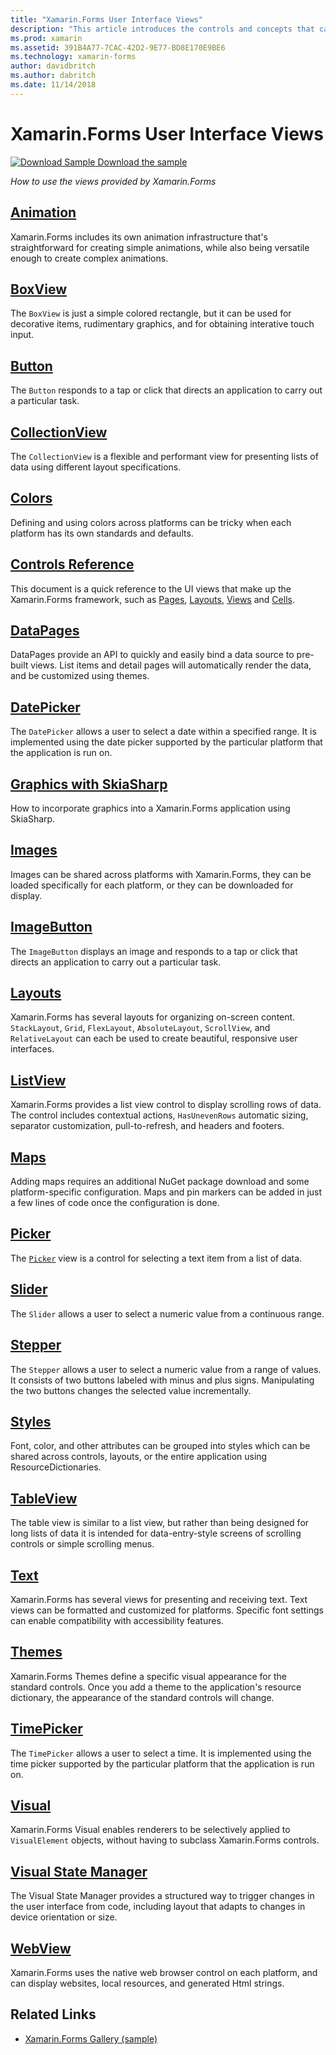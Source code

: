 ```yaml
---
title: "Xamarin.Forms User Interface Views"
description: "This article introduces the controls and concepts that can be used when creating a user interface in a Xamarin.Forms application."
ms.prod: xamarin
ms.assetid: 391B4A77-7CAC-42D2-9E77-BD8E170E9BE6
ms.technology: xamarin-forms
author: davidbritch
ms.author: dabritch
ms.date: 11/14/2018
---
```


# Xamarin.Forms User Interface Views

[![Download Sample](~/media/shared/download.png) Download the sample](https://developer.xamarin.com/samples/FormsGallery/)

_How to use the views provided by Xamarin.Forms_

## [Animation](animation/index.md)

Xamarin.Forms includes its own animation infrastructure that's straightforward for creating simple animations, while also being versatile enough to create complex animations.

## [BoxView](boxview.md)

The `BoxView` is just a simple colored rectangle, but it can be used for decorative items, rudimentary graphics, and for obtaining interative touch input.

## [Button](button.md)

The `Button` responds to a tap or click that directs an application to carry out a particular task.

## [CollectionView](collectionview.md)

The `CollectionView` is a flexible and performant view for presenting lists of data using different layout specifications.

## [Colors](colors.md)

Defining and using colors across platforms can be tricky when each platform has its own standards and defaults.

## [Controls Reference](controls/index.md)

This document is a quick reference to the UI views that make up the Xamarin.Forms framework, such as [Pages](~/xamarin-forms/user-interface/controls/pages.md), [Layouts](~/xamarin-forms/user-interface/controls/layouts.md), [Views](~/xamarin-forms/user-interface/controls/views.md) and [Cells](~/xamarin-forms/user-interface/controls/cells.md).

## [DataPages](datapages/index.md)

DataPages provide an API to quickly and easily bind a data source to pre-built views. List items and detail pages will automatically render the data, and be customized using themes.

## [DatePicker](datepicker.md)

The `DatePicker` allows a user to select a date within a specified range. It is implemented using the date picker supported by the particular platform that the application is run on.

## [Graphics with SkiaSharp](graphics/skiasharp/index.md)

How to incorporate graphics into a Xamarin.Forms application using SkiaSharp.

## [Images](images.md)

Images can be shared across platforms with Xamarin.Forms, they can be loaded specifically for each platform, or they can be downloaded for display.

## [ImageButton](imagebutton.md)

The `ImageButton` displays an image and responds to a tap or click that directs an application to carry out a particular task.

## [Layouts](layouts/index.md)

Xamarin.Forms has several layouts for organizing on-screen content. `StackLayout`, `Grid`, `FlexLayout`, `AbsoluteLayout`, `ScrollView`, and `RelativeLayout` can each be used to create beautiful, responsive user interfaces.

## [ListView](listview/index.md)

Xamarin.Forms provides a list view control to display scrolling rows of data. The control includes contextual actions, `HasUnevenRows` automatic sizing, separator customization, pull-to-refresh, and headers and footers.

## [Maps](map.md)

Adding maps requires an additional NuGet package download and some platform-specific configuration. Maps and pin markers can be added in just a few lines of code once the configuration is done.

## [Picker](picker/index.md)

The [`Picker`](xref:Xamarin.Forms.Picker) view is a control for selecting a text item from a list of data.

## [Slider](slider.md)

The `Slider` allows a user to select a numeric value from a continuous range.

## [Stepper](stepper.md)

The `Stepper` allows a user to select a numeric value from a range of values. It consists of two buttons labeled with minus and plus signs. Manipulating the two buttons changes the selected value incrementally.

## [Styles](styles/index.md)

Font, color, and other attributes can be grouped into styles which can be shared across controls, layouts, or the entire application using ResourceDictionaries.

## [TableView](tableview.md)

The table view is similar to a list view, but rather than being designed for long lists of data it is intended for data-entry-style screens of scrolling controls or simple  scrolling menus.

## [Text](text/index.md)

Xamarin.Forms has several views for presenting and receiving text. Text views can be formatted and customized for platforms. Specific font settings can enable compatibility with accessibility features.

## [Themes](themes/index.md)

Xamarin.Forms Themes define a specific visual appearance for the standard controls. Once you add a theme to the application's resource dictionary, the appearance of the standard controls will change.

## [TimePicker](timepicker.md)

The `TimePicker` allows a user to select a time. It is implemented using the time picker supported by the particular platform that the application is run on.

## [Visual](visual/index.md)

Xamarin.Forms Visual enables renderers to be selectively applied to `VisualElement` objects, without having to subclass Xamarin.Forms controls.

## [Visual State Manager](visual-state-manager.md)

The Visual State Manager provides a structured way to trigger changes in the user interface from code, including layout that adapts to changes in device orientation or size.

## [WebView](webview.md)

Xamarin.Forms uses the native web browser control on each platform, and can display websites, local resources, and generated Html strings.

## Related Links

- [Xamarin.Forms Gallery (sample)](https://developer.xamarin.com/samples/FormsGallery/)
